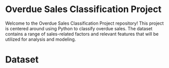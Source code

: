# Overdue Sales Classification Project

Welcome to the Overdue Sales Classification Project repository! This project is centered around using Python to classify overdue sales. The dataset contains a range of sales-related factors and relevant features that will be utilized for analysis and modeling.

# Dataset
